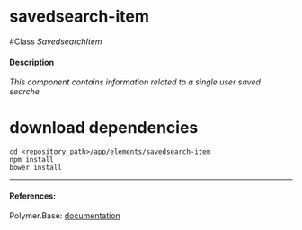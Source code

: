 savedsearch-item
=========


#Class
*SavedsearchItem*

#### Description
*This component contains information related to a single user saved searche*

# download dependencies
```
cd <repository_path>/app/elements/savedsearch-item
npm install
bower install
```

____________
#### References:
Polymer.Base: [documentation](http://polymer.github.io/polymer/)



